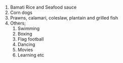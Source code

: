 1. Bamati Rice and Seafood sauce
2. Corn dogs
3. Prawns, calamari, coleslaw, plantain and grilled fish
4. Others;
      1. Swimming
      2. Boxing
      3. Flag football
      4. Dancing
      5. Movies
      6. Learning etc
